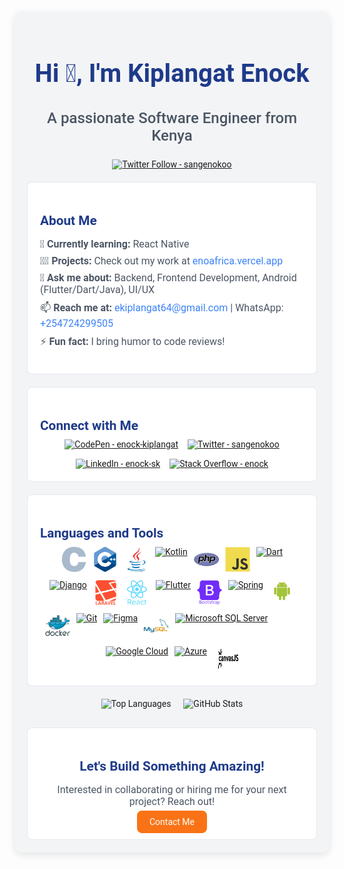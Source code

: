 <div style="font-family: 'Roboto', sans-serif; max-width: 800px; margin: 0 auto; padding: 20px; background-color: #F3F4F6; border-radius: 12px; box-shadow: 0 4px 12px rgba(0, 0, 0, 0.1);">

<!-- Header Section -->
<div style="text-align: center; margin-bottom: 20px;">
  <h1 style="color: #1E3A8A; font-weight: 700; font-size: 2.5rem; margin-bottom: 10px;">Hi 👋, I'm Kiplangat Enock</h1>
  <h3 style="color: #4B5563; font-weight: 500; font-size: 1.5rem;">A passionate Software Engineer from Kenya</h3>
</div>

<!-- Twitter Badge -->
<div style="text-align: center; margin-bottom: 20px;">
  <a href="https://twitter.com/sangenokoo" target="_blank">
    <img src="https://img.shields.io/twitter/follow/sangenokoo?logo=twitter&style=for-the-badge" alt="Twitter Follow - sangenokoo" />
  </a>
</div>

<!-- About Section -->
<div style="background-color: #FFFFFF; padding: 20px; border-radius: 8px; margin-bottom: 20px; border: 1px solid #E5E7EB;">
  <h3 style="color: #1E3A8A; font-weight: 600; font-size: 1.3rem; margin-bottom: 10px;">About Me</h3>
  <ul style="list-style: none; padding: 0; color: #4B5563; font-size: 1rem;">
    <li style="margin-bottom: 8px;">🌱 <strong>Currently learning:</strong> React Native</li>
    <li style="margin-bottom: 8px;">👨‍💻 <strong>Projects:</strong> Check out my work at <a href="https://enoafrica.vercel.app" style="color: #3B82F6; text-decoration: none;">enoafrica.vercel.app</a></li>
    <li style="margin-bottom: 8px;">💬 <strong>Ask me about:</strong> Backend, Frontend Development, Android (Flutter/Dart/Java), UI/UX</li>
    <li style="margin-bottom: 8px;">📫 <strong>Reach me at:</strong> <a href="mailto:ekiplangat64@gmail.com" style="color: #3B82F6; text-decoration: none;">ekiplangat64@gmail.com</a> | WhatsApp: <a href="https://wa.me/+254724299505" style="color: #3B82F6; text-decoration: none;">+254724299505</a></li>
    <li>⚡ <strong>Fun fact:</strong> I bring humor to code reviews!</li>
  </ul>
</div>

<!-- Connect Section -->
<div style="background-color: #FFFFFF; padding: 20px; border-radius: 8px; margin-bottom: 20px; border: 1px solid #E5E7EB;">
  <h3 style="color: #1E3A8A; font-weight: 600; font-size: 1.3rem; margin-bottom: 10px;">Connect with Me</h3>
  <div style="display: flex; flex-wrap: wrap; gap: 15px; justify-content: center;">
    <a href="https://codepen.io/enock-kiplangat" target="_blank" style="transition: transform 0.3s ease;">
      <img src="https://raw.githubusercontent.com/rahuldkjain/github-profile-readme-generator/master/src/images/icons/Social/codepen.svg" alt="CodePen - enock-kiplangat" style="width: 40px; height: 30px;" />
    </a>
    <a href="https://twitter.com/sangenokoo" target="_blank" style="transition: transform 0.3s ease;">
      <img src="https://raw.githubusercontent.com/rahuldkjain/github-profile-readme-generator/master/src/images/icons/Social/twitter.svg" alt="Twitter - sangenokoo" style="width: 40px; height: 30px;" />
    </a>
    <a href="https://linkedin.com/in/enock-sk" target="_blank" style="transition: transform 0.3s ease;">
      <img src="https://raw.githubusercontent.com/rahuldkjain/github-profile-readme-generator/master/src/images/icons/Social/linked-in-alt.svg" alt="LinkedIn - enock-sk" style="width: 40px; height: 30px;" />
    </a>
    <a href="https://stackoverflow.com/users/enock" target="_blank" style="transition: transform 0.3s ease;">
      <img src="https://raw.githubusercontent.com/rahuldkjain/github-profile-readme-generator/master/src/images/icons/Social/stack-overflow.svg" alt="Stack Overflow - enock" style="width: 40px; height: 30px;" />
    </a>
  </div>
</div>

<!-- Languages and Tools Section -->
<div style="background-color: #FFFFFF; padding: 20px; border-radius: 8px; margin-bottom: 20px; border: 1px solid #E5E7EB;">
  <h3 style="color: #1E3A8A; font-weight: 600; font-size: 1.3rem; margin-bottom: 10px;">Languages and Tools</h3>
  <div style="display: flex; flex-wrap: wrap; gap: 10px; justify-content: center;">
    <!-- Programming Languages -->
    <a href="https://www.cprogramming.com/" target="_blank" rel="noreferrer">
      <img src="https://raw.githubusercontent.com/devicons/devicon/master/icons/c/c-original.svg" alt="C" style="width: 40px; height: 40px;" />
    </a>
    <a href="https://www.w3schools.com/cpp/" target="_blank" rel="noreferrer">
      <img src="https://raw.githubusercontent.com/devicons/devicon/master/icons/cplusplus/cplusplus-original.svg" alt="C++" style="width: 40px; height: 40px;" />
    </a>
    <a href="https://www.java.com" target="_blank" rel="noreferrer">
      <img src="https://raw.githubusercontent.com/devicons/devicon/master/icons/java/java-original.svg" alt="Java" style="width: 40px; height: 40px;" />
    </a>
    <a href="https://kotlinlang.org" target="_blank" rel="noreferrer">
      <img src="https://www.vectorlogo.zone/logos/kotlinlang/kotlinlang-icon.svg" alt="Kotlin" style="width: 40px; height: 40px;" />
    </a>
    <a href="https://www.php.net" target="_blank" rel="noreferrer">
      <img src="https://raw.githubusercontent.com/devicons/devicon/master/icons/php/php-original.svg" alt="PHP" style="width: 40px; height: 40px;" />
    </a>
    <a href="https://developer.mozilla.org/en-US/docs/Web/JavaScript" target="_blank" rel="noreferrer">
      <img src="https://raw.githubusercontent.com/devicons/devicon/master/icons/javascript/javascript-original.svg" alt="JavaScript" style="width: 40px; height: 40px;" />
    </a>
    <a href="https://dart.dev" target="_blank" rel="noreferrer">
      <img src="https://www.vectorlogo.zone/logos/dartlang/dartlang-icon.svg" alt="Dart" style="width: 40px; height: 40px;" />
    </a>
    <!-- Frameworks and Libraries -->
    <a href="https://www.djangoproject.com/" target="_blank" rel="noreferrer">
      <img src="https://cdn.worldvectorlogo.com/logos/django.svg" alt="Django" style="width: 40px; height: 40px;" />
    </a>
    <a href="https://laravel.com/" target="_blank" rel="noreferrer">
      <img src="https://raw.githubusercontent.com/devicons/devicon/master/icons/laravel/laravel-plain-wordmark.svg" alt="Laravel" style="width: 40px; height: 40px;" />
    </a>
    <a href="https://reactjs.org/" target="_blank" rel="noreferrer">
      <img src="https://raw.githubusercontent.com/devicons/devicon/master/icons/react/react-original-wordmark.svg" alt="React" style="width: 40px; height: 40px;" />
    </a>
    <a href="https://flutter.dev" target="_blank" rel="noreferrer">
      <img src="https://www.vectorlogo.zone/logos/flutterio/flutterio-icon.svg" alt="Flutter" style="width: 40px; height: 40px;" />
    </a>
    <a href="https://getbootstrap.com" target="_blank" rel="noreferrer">
      <img src="https://raw.githubusercontent.com/devicons/devicon/master/icons/bootstrap/bootstrap-plain-wordmark.svg" alt="Bootstrap" style="width: 40px; height: 40px;" />
    </a>
    <a href="https://spring.io/" target="_blank" rel="noreferrer">
      <img src="https://www.vectorlogo.zone/logos/springio/springio-icon.svg" alt="Spring" style="width: 40px; height: 40px;" />
    </a>
    <!-- Tools and Platforms -->
    <a href="https://developer.android.com" target="_blank" rel="noreferrer">
      <img src="https://raw.githubusercontent.com/devicons/devicon/master/icons/android/android-original-wordmark.svg" alt="Android" style="width: 40px; height: 40px;" />
    </a>
    <a href="https://www.docker.com/" target="_blank" rel="noreferrer">
      <img src="https://raw.githubusercontent.com/devicons/devicon/master/icons/docker/docker-original-wordmark.svg" alt="Docker" style="width: 40px; height: 40px;" />
    </a>
    <a href="https://git-scm.com/" target="_blank" rel="noreferrer">
      <img src="https://www.vectorlogo.zone/logos/git-scm/git-scm-icon.svg" alt="Git" style="width: 40px; height: 40px;" />
    </a>
    <a href="https://www.figma.com/" target="_blank" rel="noreferrer">
      <img src="https://www.vectorlogo.zone/logos/figma/figma-icon.svg" alt="Figma" style="width: 40px; height: 40px;" />
    </a>
    <!-- Databases and Cloud -->
    <a href="https://www.mysql.com/" target="_blank" rel="noreferrer">
      <img src="https://raw.githubusercontent.com/devicons/devicon/master/icons/mysql/mysql-original-wordmark.svg" alt="MySQL" style="width: 40px; height: 40px;" />
    </a>
    <a href="https://www.microsoft.com/en-us/sql-server" target="_blank" rel="noreferrer">
      <img src="https://www.svgrepo.com/show/303229/microsoft-sql-server-logo.svg" alt="Microsoft SQL Server" style="width: 40px; height: 40px;" />
    </a>
    <a href="https://firebase.google.com/" target="_blank禁止
      <img src="https://www.vectorlogo.zone/logos/firebase/firebase-icon.svg" alt="Firebase" style="width: 40px; height: 40px;" />
    </a>
    <a href="https://cloud.google.com" target="_blank" rel="noreferrer">
      <img src="https://www.vectorlogo.zone/logos/google_cloud/google_cloud-icon.svg" alt="Google Cloud" style="width: 40px; height: 40px;" />
    </a>
    <a href="https://azure.microsoft.com/en-in/" target="_blank" rel="noreferrer">
      <img src="https://www.vectorlogo.zone/logos/microsoft_azure/microsoft_azure-icon.svg" alt="Azure" style="width: 40px; height: 40px;" />
    </a>
    <!-- Visualization -->
    <a href="https://canvasjs.com" target="_blank" rel="noreferrer">
      <img src="https://raw.githubusercontent.com/Hardik0307/Hardik0307/master/assets/canvasjs-charts.svg" alt="CanvasJS" style="width: 40px; height: 40px;" />
    </a>
  </div>
</div>

<!-- Stats Section -->
<div style="display: flex; flex-wrap: wrap; gap: 20px; justify-content: center; margin-top: 20px;">
  <img src="https://github-readme-stats.vercel.app/api/top-langs?username=enock-sk&show_icons=true&locale=en&layout=compact&theme=light" alt="Top Languages" style="max-width: 100%;" />
  <img src="https://github-readme-stats.vercel.app/api?username=enock-sk&show_icons=true&locale=en&theme=light" alt="GitHub Stats" style="max-width: 100%;" />
</div>

<!-- CTA Section -->
<div style="text-align: center; margin-top: 30px; background-color: #FFFFFF; padding: 20px; border-radius: 8px; border: 1px solid #E5E7EB;">
  <h3 style="color: #1E3A8A; font-weight: 600; font-size: 1.3rem; margin-bottom: 10px;">Let's Build Something Amazing!</h3>
  <p style="color: #4B5563; font-size: 1rem; margin-bottom: 15px;">Interested in collaborating or hiring me for your next project? Reach out!</p>
  <a href="mailto:ekiplangat64@gmail.com" style="background-color: #F97316; color: #FFFFFF; padding: 10px 20px; border-radius: 8px; text-decoration: none; transition: background-color 0.3s ease;">Contact Me</a>
</div>

<!-- Responsive Design -->
<style>
  a:hover img {
    transform: scale(1.1);
  }
  @media (max-width: 600px) {
    h1 {
      font-size: 2rem;
    }
    h3 {
      font-size: 1.2rem;
    }
    .container {
      padding: 10px;
    }
    img {
      max-width: 100%;
      height: auto;
    }
  }
</style>
</div>
